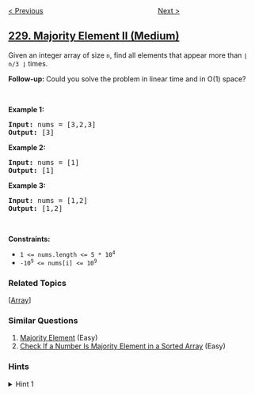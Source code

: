 <!--|This file generated by command(leetcode description); DO NOT EDIT.    |-->
<!--+----------------------------------------------------------------------+-->
<!--|@author    openset <openset.wang@gmail.com>                           |-->
<!--|@link      https://github.com/openset                                 |-->
<!--|@home      https://github.com/openset/leetcode                        |-->
<!--+----------------------------------------------------------------------+-->

[< Previous](../summary-ranges "Summary Ranges")
　　　　　　　　　　　　　　　　
[Next >](../kth-smallest-element-in-a-bst "Kth Smallest Element in a BST")

## [229. Majority Element II (Medium)](https://leetcode.com/problems/majority-element-ii "求众数 II")

<p>Given an integer array of size <code>n</code>, find all elements that appear more than <code>&lfloor; n/3 &rfloor;</code> times.</p>

<p><strong>Follow-up: </strong>Could you solve the problem&nbsp;in linear time and in O(1) space?</p>

<p>&nbsp;</p>
<p><strong>Example 1:</strong></p>

<pre>
<strong>Input:</strong> nums = [3,2,3]
<strong>Output:</strong> [3]
</pre>

<p><strong>Example 2:</strong></p>

<pre>
<strong>Input:</strong> nums = [1]
<strong>Output:</strong> [1]
</pre>

<p><strong>Example 3:</strong></p>

<pre>
<strong>Input:</strong> nums = [1,2]
<strong>Output:</strong> [1,2]
</pre>

<p>&nbsp;</p>
<p><strong>Constraints:</strong></p>

<ul>
	<li><code>1 &lt;= nums.length &lt;= 5 * 10<sup>4</sup></code></li>
	<li><code>-10<sup>9</sup> &lt;= nums[i] &lt;= 10<sup>9</sup></code></li>
</ul>

### Related Topics
  [[Array](../../tag/array/README.md)]

### Similar Questions
  1. [Majority Element](../majority-element) (Easy)
  1. [Check If a Number Is Majority Element in a Sorted Array](../check-if-a-number-is-majority-element-in-a-sorted-array) (Easy)

### Hints
<details>
<summary>Hint 1</summary>
How many majority elements could it possibly have?
<br/>
Do you have a better hint? <a href="mailto:admin@leetcode.com?subject=Hints for Majority Element II" target="_blank">Suggest it</a>!
</details>
